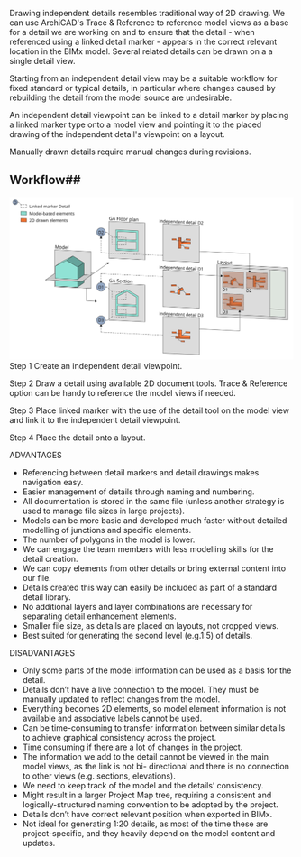 Drawing independent details resembles traditional way of 2D drawing. 
We can use ArchiCAD's Trace & Reference to reference model views as a base for a detail we are working on and to ensure that the detail - when referenced using a linked detail marker - appears in the correct relevant location in the BIMx model.
Several related details can be drawn on a a single detail view.

Starting from an independent detail view may be a suitable workflow for fixed standard or typical details, in particular where changes caused by rebuilding the detail from the model source are undesirable.

An independent detail viewpoint can be linked to a detail marker by placing a linked marker type onto a model view and pointing it to the placed drawing of the independent detail's viewpoint on a layout. 

Manually drawn details require manual changes during revisions.

## Workflow##

![Pasted image 20230131171804](notes/4_ArchiCAD/_assets/Pasted%20image%2020230131171804.png)
Step 1
Create an independent detail viewpoint.

Step 2
Draw a detail using available 2D document tools. Trace & Reference option can be handy to reference the model views if needed.

Step 3
Place linked marker with the use of the detail tool on the model view and link it to the independent detail viewpoint. 

Step 4
Place the detail onto a layout.

ADVANTAGES

- Referencing between detail markers and detail drawings makes navigation easy. 
- Easier management of details through naming and numbering.
- All documentation is stored in the same file (unless another strategy is used to manage file sizes in large projects).
- Models can be more basic and developed much faster without detailed modelling of junctions and specific elements.
- The number of polygons in the model is lower.
- We can engage the team members with less modelling skills for the detail creation.
- We can copy elements from other details or bring external content into our file.
- Details created this way can easily be included as part of a standard detail library. 
-  No additional layers and layer combinations are necessary for separating detail enhancement elements.
- Smaller file size, as details are placed on layouts, not cropped views.
- Best suited for generating the second level (e.g.1:5) of details.

DISADVANTAGES

- Only some parts of the model information can be used as a basis for the detail.
- Details don’t have a live connection to the model. They must be manually updated to reflect changes from the model.
- Everything becomes 2D elements, so model element information is not available and associative labels cannot be used.
- Can be time-consuming to transfer information between similar details to achieve graphical consistency across the project.
- Time consuming if there are a lot of changes in the project.
- The information we add to the detail cannot be viewed in the main model views, as the link is not bi- directional and there is no connection to other views (e.g. sections, elevations).
- We need to keep track of the model and the details’ consistency.
- Might result in a larger Project Map tree, requiring a consistent and logically-structured naming convention to be adopted by the project.
- Details don’t have correct relevant position when exported in BIMx.
- Not ideal for generating 1:20 details, as most of the time these are project-specific, and they heavily depend on the model content and updates.

